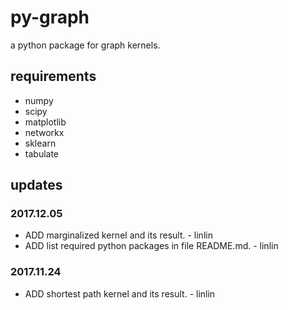 # py-graph
a python package for graph kernels.

## requirements

* numpy
* scipy
* matplotlib
* networkx
* sklearn
* tabulate

## updates
### 2017.12.05
* ADD marginalized kernel and its result. - linlin
* ADD list required python packages in file README.md. - linlin
### 2017.11.24
* ADD shortest path kernel and its result. - linlin
